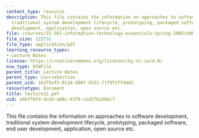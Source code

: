 ```yaml
---
content_type: resource
description: This file contains the information on approaches to software development,
  traditional system development lifecycle, prototyping, packaged software, end user
  development, application, open source etc.
file: /courses/15-561-information-technology-essentials-spring-2005/a9bff0fddcd4a00c93f9ced27b2dbbc7_lecture12.pdf
file_size: 122731
file_type: application/pdf
learning_resource_types:
- Lecture Notes
license: https://creativecommons.org/licenses/by-nc-sa/4.0/
ocw_type: OCWFile
parent_title: Lecture Notes
parent_type: CourseSection
parent_uid: 162f5ef5-0118-dd0f-5531-71f9f27f4dd2
resourcetype: Document
title: lecture12.pdf
uid: a9bff0fd-dcd4-a00c-93f9-ced27b2dbbc7
---
```

This file contains the information on approaches to software development, traditional system development lifecycle, prototyping, packaged software, end user development, application, open source etc.